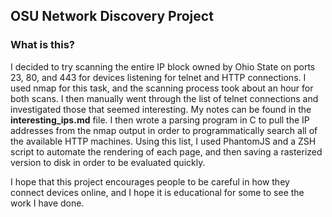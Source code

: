## OSU Network Discovery Project

### What is this?
I decided to try scanning the entire IP block owned by Ohio State on ports 23, 80, and 443 for devices listening for telnet and HTTP connections. I used nmap for this task, and the scanning process took about an hour for both scans. I then manually went through the list of telnet connections and investigated those that seemed interesting. My notes can be found in the **interesting_ips.md** file. I then wrote a parsing program in C to pull the IP addresses from the nmap output in order to programmatically search all of the available HTTP machines. Using this list, I used PhantomJS and a ZSH script to automate the rendering of each page, and then saving a rasterized version to disk in order to be evaluated quickly.

I hope that this project encourages people to be careful in how they connect devices online, and I hope it is educational for some to see the work I have done.
